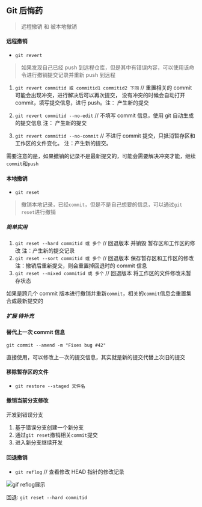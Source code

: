## Git 后悔药

> 远程撤销 和 被本地撤销

#### 远程撤销

- `git revert`

> 如果发现自己已经 push 到远程仓库，但是其中有错误内容，可以使用该命令进行撤销提交记录并重新 push 到远程

1. `git revert commitid 或 commitid1 commitid2 下同` // 重置相关的 commit 可能会出现冲突，进行解决后可以再次提交， 没有冲突的时候会自动打开 commit，填写提交信息，进行 push。注： 产生新的提交

2. `git revert commitid --no-edit` // 不填写 commit 信息，使用 git 自动生成的提交信息 注： 产生新的提交

3. `git revert commitid --no-commit` // 不进行 commit 提交，只抵消暂存区和工作区的文件变化。 注：产生新的提交。

需要注意的是，如果撤销的记录不是最新提交的，可能会需要解决冲突才能，继续`commit`和`push`

#### 本地撤销

- `git reset`

> 撤销本地记录，已经`commit`，但是不是自己想要的信息，可以通过`git reset`进行撤销

##### 简单实用

1. `git reset --hard commitid 或 多个` // 回退版本 并销毁 暂存区和工作区的修改 注：产生新的提交记录
2. `git reset --sort commitid 或 多个` // 回退版本 保存暂存区和工作区的修改 注：撤销后重新提交，则会重置掉回退时的 commit 信息
3. `git reset --mixed commitid 或 多个` // 回退版本 将工作区的文件修改未暂存状态

如果是跨几个 commit 版本进行撤销并重新`commit`，相关的`commit`信息会重置集合成最新提交的

##### 扩展 待补充

#### 替代上一次 commit 信息

`git commit --amend -m "Fixes bug #42"`

直接使用，可以修改上一次的提交信息，其实就是新的提交代替上次旧的提交

#### 移除暂存区的文件

- `git restore --staged 文件名`

#### 撤销当前分支修改

开发到错误分支

1. 基于错误分支创建一个新分支
2. 通过`git reset`撤销相关`commit`提交
3. 进入新分支继续开发

#### 回退撤销

- `git reflog` // 查看修改 HEAD 指针的修改记录

![gif reflog展示]('/assets/git_reflog.png')

回退:
`git reset --hard commitid`
